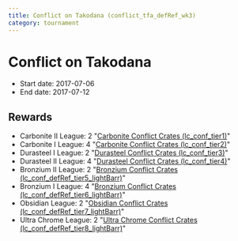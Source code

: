 ```yaml
---
title: Conflict on Takodana (conflict_tfa_defRef_wk3)
category: tournament
---
```

# Conflict on Takodana

  * Start date: 2017-07-06
  * End date: 2017-07-12

## Rewards

  * Carbonite II League: 2 "[Carbonite Conflict Crates (lc_conf_tier1)](lc_conf_tier1.html)"
  * Carbonite I League: 4 "[Carbonite Conflict Crates (lc_conf_tier2)](lc_conf_tier2.html)"
  * Durasteel I League: 2 "[Durasteel Conflict Crates (lc_conf_tier3)](lc_conf_tier3.html)"
  * Durasteel II League: 4 "[Durasteel Conflict Crates (lc_conf_tier4)](lc_conf_tier4.html)"
  * Bronzium II League: 2 "[Bronzium Conflict Crates (lc_conf_defRef_tier5_lightBarr)](lc_conf_defRef_tier5_lightBarr.html)"
  * Bronzium I League: 4 "[Bronzium Conflict Crates (lc_conf_defRef_tier6_lightBarr)](lc_conf_defRef_tier6_lightBarr.html)"
  * Obsidian League: 2 "[Obsidian Conflict Crates (lc_conf_defRef_tier7_lightBarr)](lc_conf_defRef_tier7_lightBarr.html)"
  * Ultra Chrome League: 2 "[Ultra Chrome Conflict Crates (lc_conf_defRef_tier8_lightBarr)](lc_conf_defRef_tier8_lightBarr.html)"
